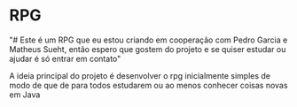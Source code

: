 # RPG
"# Este é um RPG que eu estou criando em cooperação com Pedro Garcia e Matheus Sueht, então espero que gostem do projeto e se quiser estudar ou ajudar é só entrar em contato"

A ideia principal do projeto é desenvolver o rpg inicialmente simples de modo de que de para todos estudarem ou ao menos conhecer coisas novas em Java
